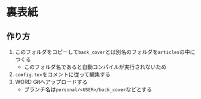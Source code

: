 裏表紙
==================

## 作り方

1. このフォルダをコピーして`back_cover`とは別名のフォルダを`articles`の中につくる
    - このフォルダ名であると自動コンパイルが実行されないため
2. `config.tex`をコメントに従って編集する
3. WORD Gitへアップロードする
    - ブランチ名は`personal/<USER>/back_cover`などとする

